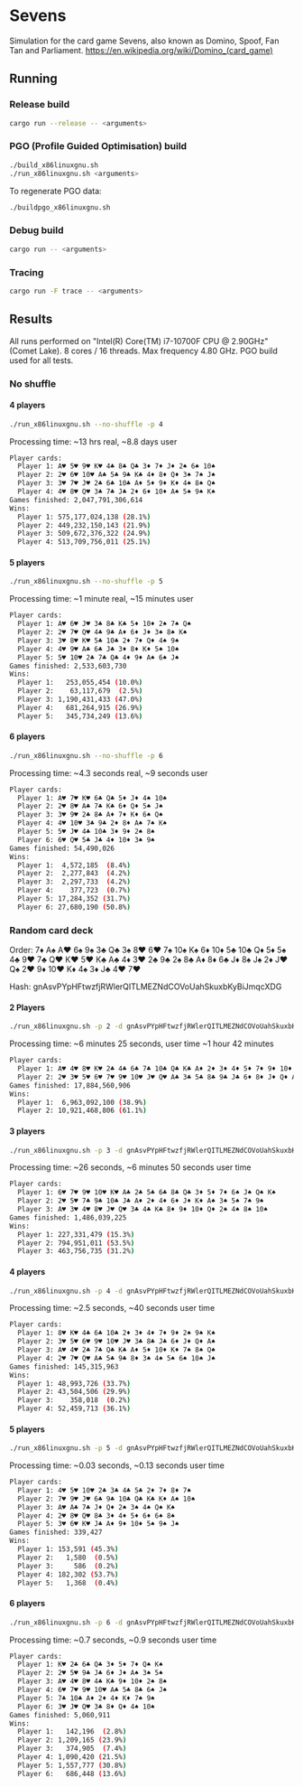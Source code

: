 # Sevens

Simulation for the card game Sevens, also known as Domino, Spoof, Fan Tan and Parliament.
<https://en.wikipedia.org/wiki/Domino_(card_game)>

## Running

### Release build

```sh
cargo run --release -- <arguments>
```

### PGO (Profile Guided Optimisation) build

```sh
./build_x86linuxgnu.sh
./run_x86linuxgnu.sh <arguments>
```

To regenerate PGO data:

```sh
./buildpgo_x86linuxgnu.sh
```

### Debug build

```sh
cargo run -- <arguments>
```

### Tracing

```sh
cargo run -F trace -- <arguments>
```

## Results

All runs performed on "Intel(R) Core(TM) i7-10700F CPU @ 2.90GHz" (Comet Lake). 8 cores / 16 threads. Max frequency 4.80 GHz.
PGO build used for all tests.

### No shuffle

#### 4 players

```sh
./run_x86linuxgnu.sh --no-shuffle -p 4
```

Processing time: ~13 hrs real, ~8.8 days user

```sh
Player cards:
  Player 1: A♥ 5♥ 9♥ K♥ 4♣ 8♣ Q♣ 3♦ 7♦ J♦ 2♠ 6♠ 10♠
  Player 2: 2♥ 6♥ 10♥ A♣ 5♣ 9♣ K♣ 4♦ 8♦ Q♦ 3♠ 7♠ J♠
  Player 3: 3♥ 7♥ J♥ 2♣ 6♣ 10♣ A♦ 5♦ 9♦ K♦ 4♠ 8♠ Q♠
  Player 4: 4♥ 8♥ Q♥ 3♣ 7♣ J♣ 2♦ 6♦ 10♦ A♠ 5♠ 9♠ K♠
Games finished: 2,047,791,306,614
Wins:
  Player 1: 575,177,024,138 (28.1%)
  Player 2: 449,232,150,143 (21.9%)
  Player 3: 509,672,376,322 (24.9%)
  Player 4: 513,709,756,011 (25.1%)
```

#### 5 players

```sh
./run_x86linuxgnu.sh --no-shuffle -p 5
```

Processing time: ~1 minute real, ~15 minutes user

```sh
Player cards:
  Player 1: A♥ 6♥ J♥ 3♣ 8♣ K♣ 5♦ 10♦ 2♠ 7♠ Q♠
  Player 2: 2♥ 7♥ Q♥ 4♣ 9♣ A♦ 6♦ J♦ 3♠ 8♠ K♠
  Player 3: 3♥ 8♥ K♥ 5♣ 10♣ 2♦ 7♦ Q♦ 4♠ 9♠
  Player 4: 4♥ 9♥ A♣ 6♣ J♣ 3♦ 8♦ K♦ 5♠ 10♠
  Player 5: 5♥ 10♥ 2♣ 7♣ Q♣ 4♦ 9♦ A♠ 6♠ J♠
Games finished: 2,533,603,730
Wins:
  Player 1:   253,055,454 (10.0%)
  Player 2:    63,117,679  (2.5%)
  Player 3: 1,190,431,433 (47.0%)
  Player 4:   681,264,915 (26.9%)
  Player 5:   345,734,249 (13.6%)
```

#### 6 players

```sh
./run_x86linuxgnu.sh --no-shuffle -p 6
```

Processing time: ~4.3 seconds real, ~9 seconds user

```sh
Player cards:
  Player 1: A♥ 7♥ K♥ 6♣ Q♣ 5♦ J♦ 4♠ 10♠
  Player 2: 2♥ 8♥ A♣ 7♣ K♣ 6♦ Q♦ 5♠ J♠
  Player 3: 3♥ 9♥ 2♣ 8♣ A♦ 7♦ K♦ 6♠ Q♠
  Player 4: 4♥ 10♥ 3♣ 9♣ 2♦ 8♦ A♠ 7♠ K♠
  Player 5: 5♥ J♥ 4♣ 10♣ 3♦ 9♦ 2♠ 8♠
  Player 6: 6♥ Q♥ 5♣ J♣ 4♦ 10♦ 3♠ 9♠
Games finished: 54,490,026
Wins:
  Player 1:  4,572,185  (8.4%)
  Player 2:  2,277,843  (4.2%)
  Player 3:  2,297,733  (4.2%)
  Player 4:    377,723  (0.7%)
  Player 5: 17,284,352 (31.7%)
  Player 6: 27,680,190 (50.8%)
```

### Random card deck

Order: 7♦ A♠ A♥ 6♠ 9♠ 3♣ Q♣ 3♠ 8♥ 6♥ 7♠ 10♠ K♠ 6♦ 10♦ 5♣ 10♣ Q♦ 5♦ 5♠ 4♣ 9♥ 7♣ Q♥ K♥ 5♥ K♣ A♣ 4♦ 3♥ 2♣ 9♣ 2♠ 8♣ A♦ 8♦ 6♣ J♦ 8♠ J♠ 2♦ J♥ Q♠ 2♥ 9♦ 10♥ K♦ 4♠ 3♦ J♣ 4♥ 7♥

Hash: gnAsvPYpHFtwzfjRWlerQITLMEZNdCOVoUahSkuxbKyBiJmqcXDG

#### 2 Players

```sh
./run_x86linuxgnu.sh -p 2 -d gnAsvPYpHFtwzfjRWlerQITLMEZNdCOVoUahSkuxbKyBiJmqcXDG
```

Processing time: ~6 minutes 25 seconds, user time ~1 hour 42 minutes

```sh
Player cards:
  Player 1: A♥ 4♥ 8♥ K♥ 2♣ 4♣ 6♣ 7♣ 10♣ Q♣ K♣ A♦ 2♦ 3♦ 4♦ 5♦ 7♦ 9♦ 10♦ K♦ 2♠ 7♠ 8♠ 9♠ Q♠ K♠
  Player 2: 2♥ 3♥ 5♥ 6♥ 7♥ 9♥ 10♥ J♥ Q♥ A♣ 3♣ 5♣ 8♣ 9♣ J♣ 6♦ 8♦ J♦ Q♦ A♠ 3♠ 4♠ 5♠ 6♠ 10♠ J♠
Games finished: 17,884,560,906
Wins:
  Player 1:  6,963,092,100 (38.9%)
  Player 2: 10,921,468,806 (61.1%)
```

#### 3 players

```sh
./run_x86linuxgnu.sh -p 3 -d gnAsvPYpHFtwzfjRWlerQITLMEZNdCOVoUahSkuxbKyBiJmqcXDG
```

Processing time: ~26 seconds, ~6 minutes 50 seconds user time

```sh
Player cards:
  Player 1: 6♥ 7♥ 9♥ 10♥ K♥ A♣ 2♣ 5♣ 6♣ 8♣ Q♣ 3♦ 5♦ 7♦ 6♠ J♠ Q♠ K♠
  Player 2: 2♥ 5♥ 7♣ 9♣ 10♣ J♣ A♦ 2♦ 4♦ 6♦ J♦ K♦ A♠ 3♠ 5♠ 7♠ 9♠
  Player 3: A♥ 3♥ 4♥ 8♥ J♥ Q♥ 3♣ 4♣ K♣ 8♦ 9♦ 10♦ Q♦ 2♠ 4♠ 8♠ 10♠
Games finished: 1,486,039,225
Wins:
  Player 1: 227,331,479 (15.3%)
  Player 2: 794,951,011 (53.5%)
  Player 3: 463,756,735 (31.2%)
```

#### 4 players

```sh
./run_x86linuxgnu.sh -p 4 -d gnAsvPYpHFtwzfjRWlerQITLMEZNdCOVoUahSkuxbKyBiJmqcXDG
```

Processing time: ~2.5 seconds, ~40 seconds user time

```sh
Player cards:
  Player 1: 8♥ K♥ 4♣ 6♣ 10♣ 2♦ 3♦ 4♦ 7♦ 9♦ 2♠ 9♠ K♠
  Player 2: 3♥ 5♥ 6♥ 9♥ 10♥ J♥ 3♣ 8♣ J♣ 6♦ J♦ Q♦ A♠
  Player 3: A♥ 4♥ 2♣ 7♣ Q♣ K♣ A♦ 5♦ 10♦ K♦ 7♠ 8♠ Q♠
  Player 4: 2♥ 7♥ Q♥ A♣ 5♣ 9♣ 8♦ 3♠ 4♠ 5♠ 6♠ 10♠ J♠
Games finished: 145,315,963
Wins:
  Player 1: 48,993,726 (33.7%)
  Player 2: 43,504,506 (29.9%)
  Player 3:    358,018  (0.2%)
  Player 4: 52,459,713 (36.1%)
```

#### 5 players

```sh
./run_x86linuxgnu.sh -p 5 -d gnAsvPYpHFtwzfjRWlerQITLMEZNdCOVoUahSkuxbKyBiJmqcXDG
```

Processing time: ~0.03 seconds, ~0.13 seconds user time

```sh
Player cards:
  Player 1: 4♥ 5♥ 10♥ 2♣ 3♣ 4♣ 5♣ 2♦ 7♦ 8♦ 7♠
  Player 2: 7♥ 9♥ J♥ 6♣ 9♣ 10♣ Q♣ K♣ K♦ A♠ 10♠
  Player 3: A♥ A♣ 7♣ J♦ Q♦ 2♠ 3♠ 4♠ Q♠ K♠
  Player 4: 2♥ 8♥ Q♥ 8♣ 3♦ 4♦ 5♦ 6♦ 6♠ 8♠
  Player 5: 3♥ 6♥ K♥ J♣ A♦ 9♦ 10♦ 5♠ 9♠ J♠
Games finished: 339,427
Wins:
  Player 1: 153,591 (45.3%)
  Player 2:   1,580  (0.5%)
  Player 3:     586  (0.2%)
  Player 4: 182,302 (53.7%)
  Player 5:   1,368  (0.4%)
```

#### 6 players

```sh
./run_x86linuxgnu.sh -p 6 -d gnAsvPYpHFtwzfjRWlerQITLMEZNdCOVoUahSkuxbKyBiJmqcXDG
```

Processing time: ~0.7 seconds, ~0.9 seconds user time

```sh
Player cards:
  Player 1: K♥ 2♣ 6♣ Q♣ 3♦ 5♦ 7♦ Q♠ K♠
  Player 2: 2♥ 5♥ 9♣ J♣ 6♦ J♦ A♠ 3♠ 5♠
  Player 3: A♥ 4♥ 8♥ 4♣ K♣ 9♦ 10♦ 2♠ 8♠
  Player 4: 6♥ 7♥ 9♥ 10♥ A♣ 5♣ 8♣ 6♠ J♠
  Player 5: 7♣ 10♣ A♦ 2♦ 4♦ K♦ 7♠ 9♠
  Player 6: 3♥ J♥ Q♥ 3♣ 8♦ Q♦ 4♠ 10♠
Games finished: 5,060,911
Wins:
  Player 1:   142,196  (2.8%)
  Player 2: 1,209,165 (23.9%)
  Player 3:   374,905  (7.4%)
  Player 4: 1,090,420 (21.5%)
  Player 5: 1,557,777 (30.8%)
  Player 6:   686,448 (13.6%)
```
